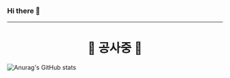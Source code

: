 ### Hi there 👋

<!--
 is a ✨ _special_ ✨ repository because its `README.md` (this file) appears on your GitHub profile.

Here are some ideas to get you started:

- 🔭 I’m currently working on ...
- 🌱 I’m currently learning ...
- 👯 I’m looking to collaborate on ...
- 🤔 I’m looking for help with ...
- 💬 Ask me about ...
- 📫 How to reach me: ...
- 😄 Pronouns: ...
- ⚡ Fun fact: ...
-->

<hr>
<div align="center">
  <h1>🚧 공사중 🚧</h1>

 
</div>

![Anurag's GitHub stats](https://github-readme-stats.vercel.app/api?username=Sihyeon-Lee&show_icons=true&theme=radical)


